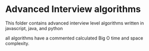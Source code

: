 # Advanced Interview algorithms

This folder contains advanced interview level algorithms written in javascript, java, and python

all algorithms have a commented calculated Big O time and space complexity.
